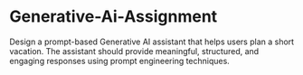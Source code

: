 # Generative-Ai-Assignment
Design a prompt-based Generative AI assistant that helps users plan a short vacation. The assistant should provide meaningful, structured, and engaging responses using prompt engineering techniques.
